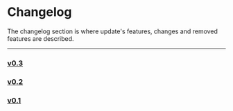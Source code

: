 # Changelog
The changelog section is where update's features, changes and removed features are described.


---


### [v0.3](v0.3.md)
### [v0.2](v0.2.md)
### [v0.1](v0.1.md)
